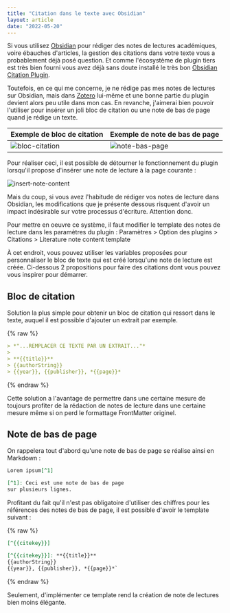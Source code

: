```yaml
---
title: "Citation dans le texte avec Obsidian"
layout: article
date: "2022-05-20"
---
```


Si vous utilisez [Obsidian](https://obsidian.md) pour rédiger des notes de lectures académiques, voire ébauches d'articles, la gestion des citations dans votre texte vous a probablement déjà posé question.
Et comme l'écosystème de plugin tiers est très bien fourni vous avez déjà sans doute installé le très bon [Obsidian Citation Plugin](https://github.com/hans/obsidian-citation-plugin).

Toutefois, en ce qui me concerne, je ne rédige pas mes notes de lectures sur Obsidian, mais dans [Zotero](https://zotero.org) lui-même et une bonne partie du plugin devient alors peu utile dans mon cas. En revanche, j'aimerai bien pouvoir l'utiliser pour insérer un joli bloc de citation ou une note de bas de page quand je rédige un texte.

| Exemple de bloc de citation    | Exemple de note de bas de page       |
|--------------------------------|--------------------------------------|
|![bloc-citation](https://user-images.githubusercontent.com/5560197/169554185-46580b13-ead5-48cd-bc23-a3574718b199.png) |![note-bas-page](https://user-images.githubusercontent.com/5560197/169554182-37ad2743-9c2f-4544-83b1-23d60594ad46.png)|


Pour réaliser ceci, il est possible de détourner le fonctionnement du plugin lorsqu'il propose d'insérer une note de lecture à la page courante :

![insert-note-content](https://user-images.githubusercontent.com/5560197/169554186-c096e2b3-6155-408f-bd97-7a0748443093.png)

Mais du coup, si vous avez l'habitude de rédiger vos notes de lecture dans Obsidian, les modifications que je présente dessous risquent d'avoir un impact indésirable sur votre processus d'écriture. Attention donc.

Pour mettre en oeuvre ce système, il faut modifier le template des notes de lecture dans les paramètres du plugin : Paramètres > Option des plugins > Citations > Literature note content template

À cet endroit, vous pouvez utiliser les variables proposées pour personnaliser le bloc de texte qui est créé lorsqu'une note de lecture est créée. Ci-dessous 2 propositions pour faire des citations dont vous pouvez vous inspirer pour démarrer.

## Bloc de citation
Solution la plus simple pour obtenir un bloc de citation qui ressort dans le texte, auquel il est possible d'ajouter un extrait par exemple.

{% raw %}
```md
> *"...REMPLACER CE TEXTE PAR UN EXTRAIT..."*
> 
> **{{title}}**
> {{authorString}}
> {{year}}, {{publisher}}, *{{page}}*
```
{% endraw %}

Cette solution a l'avantage de permettre dans une certaine mesure de toujours profiter de la rédaction de notes de lecture dans une certaine mesure même si on perd le formattage FrontMatter originel.

## Note de bas de page
On rappelera tout d'abord qu'une note de bas de page se réalise ainsi en Markdown :

```md
Lorem ipsum[^1]

[^1]: Ceci est une note de bas de page
sur plusieurs lignes. 
```

Profitant du fait qu'il n'est pas obligatoire d'utiliser des chiffres pour les références des notes de bas de page, il est possible d'avoir le template suivant :

{% raw %}
```md
[^{{citekey}}]

[^{{citekey}}]: **{{title}}**
{{authorString}}
{{year}}, {{publisher}}, *{{page}}*`
```
{% endraw %}

Seulement, d'implémenter ce template rend la création de note de lectures bien moins élégante.
